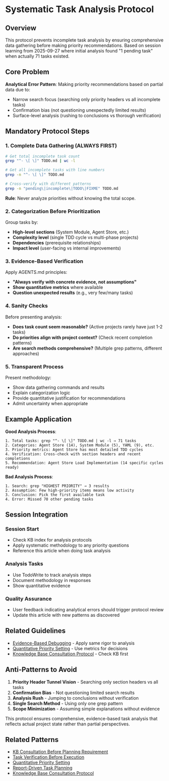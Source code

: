 # Systematic Task Analysis Protocol

## Overview

This protocol prevents incomplete task analysis by ensuring comprehensive data gathering before making priority recommendations. Based on session learning from 2025-09-27 where initial analysis found "1 pending task" when actually 71 tasks existed.

## Core Problem

**Analytical Error Pattern**: Making priority recommendations based on partial data due to:
- Narrow search focus (searching only priority headers vs all incomplete tasks)
- Confirmation bias (not questioning unexpectedly limited results)
- Surface-level analysis (rushing to conclusions vs thorough verification)

## Mandatory Protocol Steps

### 1. Complete Data Gathering (ALWAYS FIRST)

```bash
# Get total incomplete task count
grep "^- \[ \]" TODO.md | wc -l

# Get all incomplete tasks with line numbers
grep -n "^- \[ \]" TODO.md

# Cross-verify with different patterns
grep -n "pending\|incomplete\|TODO\|FIXME" TODO.md
```

**Rule**: Never analyze priorities without knowing the total scope.

### 2. Categorization Before Prioritization

Group tasks by:
- **High-level sections** (System Module, Agent Store, etc.)
- **Complexity level** (single TDD cycle vs multi-phase projects)
- **Dependencies** (prerequisite relationships)
- **Impact level** (user-facing vs internal improvements)

### 3. Evidence-Based Verification

Apply AGENTS.md principles:
- **"Always verify with concrete evidence, not assumptions"**
- **Show quantitative metrics** where available
- **Question unexpected results** (e.g., very few/many tasks)

### 4. Sanity Checks

Before presenting analysis:
- **Does task count seem reasonable?** (Active projects rarely have just 1-2 tasks)
- **Do priorities align with project context?** (Check recent completion patterns)
- **Are search methods comprehensive?** (Multiple grep patterns, different approaches)

### 5. Transparent Process

Present methodology:
- Show data gathering commands and results
- Explain categorization logic
- Provide quantitative justification for recommendations
- Admit uncertainty when appropriate

## Example Application

**Good Analysis Process**:
```
1. Total tasks: grep "^- \[ \]" TODO.md | wc -l → 71 tasks
2. Categories: Agent Store (14), System Module (5), YAML (9), etc.
3. Priority metrics: Agent Store has most detailed TDD cycles
4. Verification: Cross-check with section headers and recent completions
5. Recommendation: Agent Store Load Implementation (14 specific cycles ready)
```

**Bad Analysis Process**:
```
1. Search: grep "HIGHEST PRIORITY" → 3 results
2. Assumption: Few high-priority items means low activity
3. Conclusion: Pick the first available task
4. Error: Missed 70 other pending tasks
```

## Session Integration

### Session Start
- Check KB index for analysis protocols
- Apply systematic methodology to any priority questions
- Reference this article when doing task analysis

### Analysis Tasks
- Use TodoWrite to track analysis steps
- Document methodology in responses
- Show quantitative evidence

### Quality Assurance
- User feedback indicating analytical errors should trigger protocol review
- Update this article with new patterns as discovered

## Related Guidelines

- [Evidence-Based Debugging](evidence-based-debugging.md) - Apply same rigor to analysis
- [Quantitative Priority Setting](quantitative-priority-setting.md) - Use metrics for decisions
- [Knowledge Base Consultation Protocol](knowledge-base-consultation-protocol.md) - Check KB first

## Anti-Patterns to Avoid

1. **Priority Header Tunnel Vision** - Searching only section headers vs all tasks
2. **Confirmation Bias** - Not questioning limited search results
3. **Analysis Rush** - Jumping to conclusions without verification
4. **Single Search Method** - Using only one grep pattern
5. **Scope Minimization** - Assuming simple explanations without evidence

This protocol ensures comprehensive, evidence-based task analysis that reflects actual project state rather than partial perspectives.

## Related Patterns
- [KB Consultation Before Planning Requirement](kb-consultation-before-planning-requirement.md)
- [Task Verification Before Execution](task-verification-before-execution.md)
- [Quantitative Priority Setting](quantitative-priority-setting.md)
- [Report-Driven Task Planning](report-driven-task-planning.md)
- [Knowledge Base Consultation Protocol](knowledge-base-consultation-protocol.md)